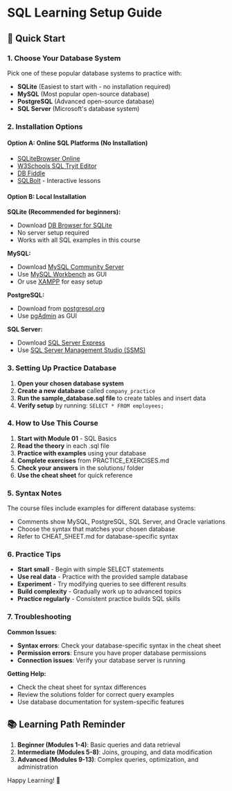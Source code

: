 # SQL Learning Setup Guide

## 🚀 Quick Start

### 1. Choose Your Database System
Pick one of these popular database systems to practice with:

- **SQLite** (Easiest to start with - no installation required)
- **MySQL** (Most popular open-source database)
- **PostgreSQL** (Advanced open-source database)
- **SQL Server** (Microsoft's database system)

### 2. Installation Options

#### Option A: Online SQL Platforms (No Installation)
- [SQLiteBrowser Online](https://sqliteonline.com/)
- [W3Schools SQL Tryit Editor](https://www.w3schools.com/sql/trysql.asp)
- [DB Fiddle](https://www.db-fiddle.com/)
- [SQLBolt](https://sqlbolt.com/) - Interactive lessons

#### Option B: Local Installation

**SQLite (Recommended for beginners):**
- Download [DB Browser for SQLite](https://sqlitebrowser.org/)
- No server setup required
- Works with all SQL examples in this course

**MySQL:**
- Download [MySQL Community Server](https://dev.mysql.com/downloads/mysql/)
- Use [MySQL Workbench](https://dev.mysql.com/downloads/workbench/) as GUI
- Or use [XAMPP](https://www.apachefriends.org/) for easy setup

**PostgreSQL:**
- Download from [postgresql.org](https://www.postgresql.org/download/)
- Use [pgAdmin](https://www.pgadmin.org/) as GUI

**SQL Server:**
- Download [SQL Server Express](https://www.microsoft.com/en-us/sql-server/sql-server-downloads)
- Use [SQL Server Management Studio (SSMS)](https://docs.microsoft.com/en-us/sql/ssms/download-sql-server-management-studio-ssms)

### 3. Setting Up Practice Database

1. **Open your chosen database system**
2. **Create a new database** called `company_practice`
3. **Run the sample_database.sql file** to create tables and insert data
4. **Verify setup** by running: `SELECT * FROM employees;`

### 4. How to Use This Course

1. **Start with Module 01** - SQL Basics
2. **Read the theory** in each .sql file
3. **Practice with examples** using your database
4. **Complete exercises** from PRACTICE_EXERCISES.md
5. **Check your answers** in the solutions/ folder
6. **Use the cheat sheet** for quick reference

### 5. Syntax Notes

The course files include examples for different database systems:
- Comments show MySQL, PostgreSQL, SQL Server, and Oracle variations
- Choose the syntax that matches your chosen database
- Refer to CHEAT_SHEET.md for database-specific syntax

### 6. Practice Tips

- **Start small** - Begin with simple SELECT statements
- **Use real data** - Practice with the provided sample database
- **Experiment** - Try modifying queries to see different results
- **Build complexity** - Gradually work up to advanced topics
- **Practice regularly** - Consistent practice builds SQL skills

### 7. Troubleshooting

**Common Issues:**
- **Syntax errors**: Check your database-specific syntax in the cheat sheet
- **Permission errors**: Ensure you have proper database permissions
- **Connection issues**: Verify your database server is running

**Getting Help:**
- Check the cheat sheet for syntax differences
- Review the solutions folder for correct query examples
- Use database documentation for system-specific features

## 📚 Learning Path Reminder

1. **Beginner (Modules 1-4)**: Basic queries and data retrieval
2. **Intermediate (Modules 5-8)**: Joins, grouping, and data modification
3. **Advanced (Modules 9-13)**: Complex queries, optimization, and administration

Happy Learning! 🎯
